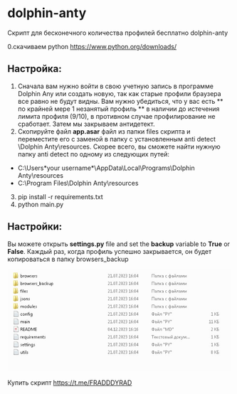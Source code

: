 # dolphin-anty
Скрипт для бесконечного количества профилей бесплатно dolphin-anty

0.скачиваем  python  https://www.python.org/downloads/
## **Настройка:**
1. Сначала вам нужно войти в свою учетную запись в программе Dolphin Any или создать новую, так как старые профили браузера все равно 
не будут видны. Вам нужно убедиться, что у вас есть ** по крайней мере 1 незанятый профиль ** в наличии до истечения лимита 
профиля (9/10), в противном случае профилирование не сработает. Затем мы закрываем антидетект.
2. Скопируйте файл **app.asar** файл из папки files скрипта и переместите его с заменой в папку с установленным anti detect \Dolphin Anty\resources. Скорее всего, вы сможете найти нужную папку anti detect по одному из следующих путей:
 - C:\Users\*your username*\AppData\Local\Programs\Dolphin Anty\resources
 - C:\Program Files\Dolphin Anty\resources
3. pip install -r requirements.txt
4. python main.py

## **Настройки:**
Вы можете открыть **settings.py** file and set the **backup** variable to **True** or **False**. Каждый раз, когда профиль успешно закрывается, он будет копироваться в папку browsers_backup

![Image alt](https://github.com/moneyrobot2023/dolphin-anty/blob/main/script.jpg)

Купить скрипт https://t.me/FRADDDYRAD

